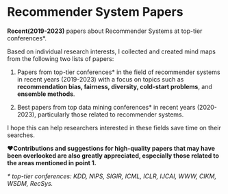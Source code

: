 # Recommender System Papers
**Recent(2019-2023)** papers about Recommender Systems at top-tier conferences\*.

Based on individual research interests, I collected and created mind maps from the following two lists of papers:

1. Papers from top-tier conferences\* in the field of recommender systems in recent years (2019-2023) with a focus on topics such as **recommendation bias, fairness, diversity, cold-start problems**, and **ensemble methods**.

2. Best papers from top data mining conferences\* in recent years (2020-2023), particularly those related to recommender systems.

I hope this can help researchers interested in these fields save time on their searches. 

❤️**Contributions and suggestions for high-quality papers that may have been overlooked are also greatly appreciated, especially those related to the areas mentioned in point 1.**

*\* top-tier conferences: KDD, NIPS, SIGIR, ICML, ICLR, IJCAI, WWW, CIKM, WSDM, RecSys.*
